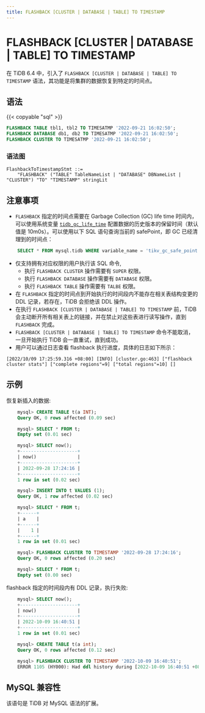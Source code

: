 ```yaml
---
title: FLASHBACK [CLUSTER | DATABASE | TABLE] TO TIMESTAMP
---
```


# FLASHBACK [CLUSTER | DATABASE | TABLE] TO TIMESTAMP

在 TiDB 6.4 中，引入了 `FLASHBACK [CLUSTER | DATABASE | TABLE] TO TIMESTAMP` 语法，其功能是将集群的数据恢复到特定的时间点。

## 语法

{{< copyable "sql" >}}

```sql
FLASHBACK TABLE tbl1, tbl2 TO TIMESATMP '2022-09-21 16:02:50';
FLASHBACK DATABASE db1, db2 TO TIMESATMP '2022-09-21 16:02:50';
FLASHBACK CLUSTER TO TIMESATMP '2022-09-21 16:02:50';
```

### 语法图

```ebnf+diagram
FlashbackToTimestampStmt ::=
    "FLASHBACK" ("TABLE" TableNameList | "DATABASE" DBNameList | "CLUSTER") "TO" "TIMESTAMP" stringLit
```

## 注意事项

* `FLASHBACK` 指定的时间点需要在 Garbage Collection (GC) life time 时间内，可以使用系统变量 [`tidb_gc_life_time`](/system-variables.md#tidb_gc_life_time-从-v50-版本开始引入) 配置数据的历史版本的保留时间（默认值是 10m0s）。可以使用以下 SQL 语句查询当前的 safePoint，即 GC 已经清理到的时间点：

```sql
    SELECT * FROM mysql.tidb WHERE variable_name = 'tikv_gc_safe_point';
```

* 仅支持拥有对应权限的用户执行该 SQL 命令,
    * 执行 `FLASHBACK CLUSTER` 操作需要有 `SUPER` 权限。
    * 执行 `FLASHBACK DATABASE` 操作需要有 `DATABASE` 权限。
    * 执行 `FLASHBACK TABLE` 操作需要有 `TALBE` 权限。
* 在 `FLASHBACK` 指定的时间点到开始执行的时间段内不能存在相关表结构变更的 DDL 记录，若存在，TiDB 会拒绝该 DDL 操作。
* 在执行 `FLASHBACK [CLUSTER | DATABASE | TABLE] TO TIMESTAMP` 前，TiDB 会主动断开所有相关表上的链接，并在禁止对这些表进行读写操作，直到 `FLASHBACK` 完成。
* `FLASHBACK [CLUSTER | DATABASE | TABLE] TO TIMESTAMP` 命令不能取消，一旦开始执行 TiDB 会一直重试，直到成功。
* 用户可以通过日志查看 flashback 执行进度，具体的日志如下所示：

```
[2022/10/09 17:25:59.316 +08:00] [INFO] [cluster.go:463] ["flashback cluster stats"] ["complete regions"=9] ["total regions"=10] []
```

## 示例

恢复新插入的数据:

```sql
    mysql> CREATE TABLE t(a INT);
    Query OK, 0 rows affected (0.09 sec)

    mysql> SELECT * FROM t;
    Empty set (0.01 sec)

    mysql> SELECT now();
    +---------------------+
    | now()               |
    +---------------------+
    | 2022-09-28 17:24:16 |
    +---------------------+
    1 row in set (0.02 sec)

    mysql> INSERT INTO t VALUES (1);
    Query OK, 1 row affected (0.02 sec)

    mysql> SELECT * FROM t;
    +------+
    | a    |
    +------+
    |    1 |
    +------+
    1 row in set (0.01 sec)

    mysql> FLASHBACK CLUSTER TO TIMESTAMP '2022-09-28 17:24:16';
    Query OK, 0 rows affected (0.20 sec)

    mysql> SELECT * FROM t;
    Empty set (0.00 sec)
```

flashback 指定的时间段内有 DDL 记录，执行失败:

```sql
    mysql> SELECT now();
    +---------------------+
    | now()               |
    +---------------------+
    | 2022-10-09 16:40:51 |
    +---------------------+
    1 row in set (0.01 sec)

    mysql> CREATE TABLE t(a int);
    Query OK, 0 rows affected (0.12 sec)

    mysql> FLASHBACK CLUSTER TO TIMESTAMP '2022-10-09 16:40:51';
    ERROR 1105 (HY000): Had ddl history during [2022-10-09 16:40:51 +0800 CST, now), can't do flashback
```

## MySQL 兼容性

该语句是 TiDB 对 MySQL 语法的扩展。

